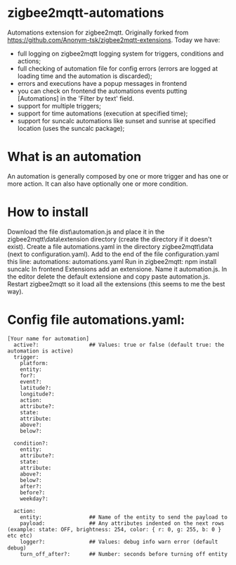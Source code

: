 # zigbee2mqtt-automations
Automations extension for zigbee2mqtt.
Originally forked from https://github.com/Anonym-tsk/zigbee2mqtt-extensions.
Today we have:
- full logging on zigbee2mqtt logging system for triggers, conditions and actions;
- full checking of automation file for config errors (errors are logged at loading time and the automation is discarded);
- errors and executions have a popup messages in frontend
- you can check on frontend the automations events putting [Automations] in the 'Filter by text' field. 
- support for multiple triggers;
- support for time automations (execution at specified time);
- support for suncalc automations like sunset and sunrise at specified location (uses the suncalc package);
  
# What is an automation
An automation is generally composed by one or more trigger and has one or more action.
It can also have optionally one or more condition.

# How to install
Download the file dist\automation.js and place it in the zigbee2mqtt\data\extension directory (create the directory if it doesn't exist).
Create a file automations.yaml in the directory zigbee2mqtt\data (next to configuration.yaml).
Add to the end of the file configuration.yaml this line: automations: automations.yaml
Run in zigbee2mqtt: npm install suncalc
In frontend Extensions add an extensione. Name it automation.js. In the editor delete the default extensione and copy paste automation.js.
Restart zigbee2mqtt so it load all the extensions (this seems to me the best way).

# Config file automations.yaml:

```
[Your name for automation]
  active?:                ## Values: true or false (default true: the automation is active)
  trigger: 
    platform:
    entity: 
    for?: 
    event?: 
    latitude?: 
    longitude?:
    action: 
    attribute?: 
    state: 
    attribute:
    above?:
    below?:

  condition?:
    entity:
    attribute?:
    state: 
    attribute: 
    above?: 
    below?: 
    after?: 
    before?:
    weekday?:

  action: 
    entity:               ## Name of the entity to send the payload to
    payload:              ## Any attributes indented on the next rows (example: state: OFF, brightness: 254, color: { r: 0, g: 255, b: 0 } etc etc)
    logger?:              ## Values: debug info warn error (default debug)
    turn_off_after?:      ## Number: seconds before turning off entity
```